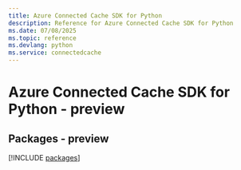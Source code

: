```yaml
---
title: Azure Connected Cache SDK for Python
description: Reference for Azure Connected Cache SDK for Python
ms.date: 07/08/2025
ms.topic: reference
ms.devlang: python
ms.service: connectedcache
---
```

# Azure Connected Cache SDK for Python - preview
## Packages - preview
[!INCLUDE [packages](connected-cache-index.md)]